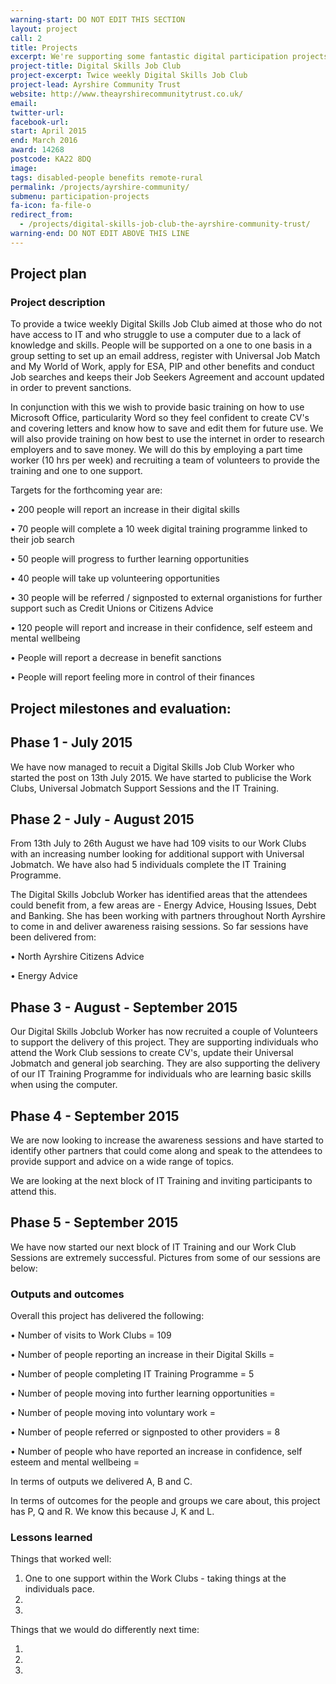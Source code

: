 ```yaml
---
warning-start: DO NOT EDIT THIS SECTION
layout: project
call: 2
title: Projects
excerpt: We're supporting some fantastic digital participation projects. Here are their stories.
project-title: Digital Skills Job Club
project-excerpt: Twice weekly Digital Skills Job Club
project-lead: Ayrshire Community Trust
website: http://www.theayrshirecommunitytrust.co.uk/
email:
twitter-url:
facebook-url:
start: April 2015
end: March 2016
award: 14268
postcode: KA22 8DQ
image:
tags: disabled-people benefits remote-rural
permalink: /projects/ayrshire-community/
submenu: participation-projects
fa-icon: fa-file-o
redirect_from:
  - /projects/digital-skills-job-club-the-ayrshire-community-trust/
warning-end: DO NOT EDIT ABOVE THIS LINE
---
```


## Project plan

### Project description

To provide a twice weekly Digital Skills Job Club aimed at those who do not have access to IT and who struggle to use a computer due to a lack of knowledge and skills. People will be supported on a one to one basis in a group setting to set up an email address, register with Universal Job Match and My World of Work, apply for ESA, PIP and other benefits and conduct
Job searches and keeps their Job Seekers Agreement and account updated in order to prevent sanctions.

In conjunction with this we wish to provide basic training on how to use Microsoft Office, particularity Word so they feel confident to create CV's and covering letters and know how to save and edit them for future use. We will also provide training on how best to use the internet in order to research employers and to save money. We will do this by employing a part time
worker (10 hrs per week) and recruiting a team of volunteers to provide the training and one to one support.

Targets for the forthcoming year are:

•	200 people will report an increase in their digital skills

•	70 people will complete a 10 week digital training programme linked to their job search

•	50 people will progress to further learning opportunities

•	40 people will take up volunteering opportunities

•	30 people will be referred / signposted to external organistions for further support such as Credit Unions or Citizens Advice

•	120 people will report and increase in their confidence, self esteem and mental wellbeing

•	People will report a decrease in benefit sanctions

•	People will report feeling more in control of their finances

## Project milestones and evaluation:

## Phase 1 - July 2015

We have now managed to recuit a Digital Skills Job Club Worker who started the post on 13th July 2015. We have started to publicise the Work Clubs, Universal Jobmatch Support Sessions and the IT Training.

## Phase 2 - July - August 2015

From 13th July to 26th August we have had 109 visits to our Work Clubs with an increasing number looking for additional support with Universal Jobmatch. We have also had 5 individuals complete the IT Training Programme.

The Digital Skills Jobclub Worker has identified areas that the attendees could benefit from, a few areas are - Energy Advice, Housing Issues, Debt and Banking. She has been working with partners throughout North Ayrshire to come in and deliver awareness raising sessions. So far sessions have been delivered from:

• North Ayrshire Citizens Advice

• Energy Advice

## Phase 3 - August - September 2015

Our Digital Skills Jobclub Worker has now recruited a couple of Volunteers to support the delivery of this project. They are supporting individuals who attend the Work Club sessions to create CV's, update their Universal Jobmatch and general job searching. They are also supporting the delivery of our IT Training Programme for individuals who are learning basic skills when using the computer.

## Phase 4 - September 2015

We are now looking to increase the awareness sessions and have started to identify other partners that could come along and speak to the attendees to provide support and advice on a wide range of topics.

We are looking at the next block of IT Training and inviting participants to attend this.

## Phase 5 - September 2015

We have now started our next block of IT Training and our Work Club Sessions are extremely successful. Pictures from some of our sessions are below:


### Outputs and outcomes

Overall this project has delivered the following:

• Number of visits to Work Clubs = 109

• Number of people reporting an increase in their Digital Skills =

• Number of people completing IT Training Programme = 5

• Number of people moving into further learning opportunities =

• Number of people moving into voluntary work =

• Number of people referred or signposted to other providers = 8

• Number of people who have reported an increase in confidence, self esteem and mental wellbeing =

In terms of outputs we delivered A, B and C.

In terms of outcomes for the people and groups we care about, this project has P, Q and R. We know this because J, K and L.

### Lessons learned

Things that worked well:

1. One to one support within the Work Clubs - taking things at the individuals pace.
2.
3.

Things that we would do differently next time:

1.
2.
3.
